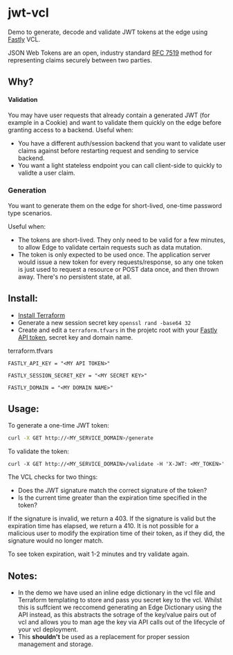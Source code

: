 # jwt-vcl
Demo to generate, decode and validate JWT tokens at the edge using [Fastly](https://www.fastly.com/) VCL.

JSON Web Tokens are an open, industry standard [RFC 7519](https://tools.ietf.org/html/rfc7519) method for representing claims securely between two parties.

## Why?

#### Validation
You may have user requests that already contain a generated JWT (for example in a Cookie) and want to validate them quickly on the edge before granting access to a backend.
Useful when:
- You have a different auth/session backend that you want to validate user claims against before restarting request and sending to service backend.
- You want a light stateless endpoint you can call client-side to quickly to validte a user claim.

### Generation
You want to generate them on the edge for short-lived, one-time password type scenarios. 

Useful when:
- The tokens are short-lived. They only need to be valid for a few minutes, to allow Edge to validate certain requests such as data mutation. 
- The token is only expected to be used once. The application server would issue a new token for every requests/response, so any one token is just used to request a resource or POST data once, and then thrown away. There's no persistent state, at all.

## Install:
- [Install Terraform](https://www.terraform.io/downloads.html)
- Generate a new session secret key `openssl rand -base64 32`
- Create and edit a `terraform.tfvars` in the projetc root with your [Fastly API token](https://docs.fastly.com/api/auth#tokens), secret key and domain name.

terraform.tfvars
```env
FASTLY_API_KEY = "<MY API TOKEN>"

FASTLY_SESSION_SECRET_KEY = "<MY SECRET KEY>"

FASTLY_DOMAIN = "<MY DOMAIN NAME>"
```

## Usage:
To generate a one-time JWT token:
```sh
curl -X GET http://<MY_SERVICE_DOMAIN>/generate
```

To validate the token:
```
curl -X GET http://<MY_SERVICE_DOMAIN>/validate -H 'X-JWT: <MY_TOKEN>'
```

The VCL checks for two things:
- Does the JWT signature match the correct signature of the token?
- Is the current time greater than the expiration time specified in the token?

If the signature is invalid, we return a 403. If the signature is valid but the expiration time has elapsed, we return a 410. It is not possible for a malicious user to modify the expiration time of their token, as if they did, the signature would no longer match.

To see token expiration, wait 1-2 minutes and try validate again.

## Notes:
- In the demo we have used an inline edge dictionary in the vcl file and Terraform templating to store and pass you secret key to the vcl. Whilst this is suffcient we reccomend generating an Edge Dictionary using the API instead, as this abstracts the sotrage of the key/value pairs out of vcl and allows you to man age the key via API calls out of the lifecycle of your vcl deployment.
- This **shouldn't** be used as a replacement for proper session management and storage.
